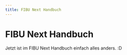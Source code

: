 ```yaml
---
title: FIBU Next Handbuch
---
```

# FIBU Next Handbuch

Jetzt ist im FIBU Next Handbuch einfach alles anders. :D